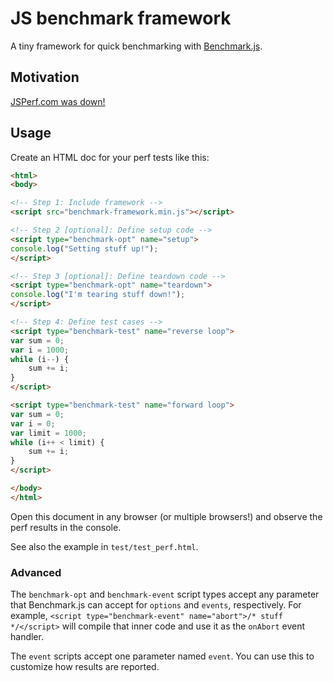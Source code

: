 # JS benchmark framework

A tiny framework for quick benchmarking with [Benchmark.js](http://benchmarkjs.com/).

## Motivation

[JSPerf.com was down!](https://github.com/jsperf/jsperf.com/issues/18#issuecomment-113569132)

## Usage

Create an HTML doc for your perf tests like this:

```html
<html>
<body>

<!-- Step 1: Include framework -->
<script src="benchmark-framework.min.js"></script>

<!-- Step 2 [optional]: Define setup code -->
<script type="benchmark-opt" name="setup">
console.log("Setting stuff up!");
</script>

<!-- Step 3 [optional]: Define teardown code -->
<script type="benchmark-opt" name="teardown">
console.log("I'm tearing stuff down!");
</script>

<!-- Step 4: Define test cases -->
<script type="benchmark-test" name="reverse loop">
var sum = 0;
var i = 1000;
while (i--) {
    sum += i;
}
</script>

<script type="benchmark-test" name="forward loop">
var sum = 0;
var i = 0;
var limit = 1000;
while (i++ < limit) {
    sum += i;
}
</script>

</body>
</html>
```

Open this document in any browser (or multiple browsers!) and observe the perf results in the console.

See also the example in `test/test_perf.html`.

### Advanced

The `benchmark-opt` and `benchmark-event` script types accept any parameter that Benchmark.js can accept for `options` and `events`, respectively. For example, `<script type="benchmark-event" name="abort">/* stuff */</script>` will compile that inner code and use it as the `onAbort` event handler.

The `event` scripts accept one parameter named `event`. You can use this to customize how results are reported.